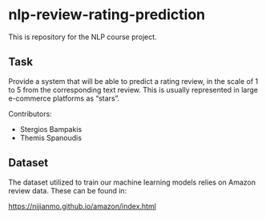 # nlp-review-rating-prediction
This is repository for the NLP course project.

## Task
Provide a system that will be able to predict a rating review, in the scale of 1 to 5 from the corresponding text review. This is usually represented in large e-commerce platforms as “stars”.

Contributors:

* Stergios Bampakis
* Themis Spanoudis


## Dataset
The dataset utilized to train our machine learning models relies on Amazon review data. These
can be found in:

https://nijianmo.github.io/amazon/index.html

